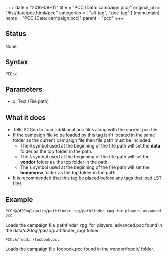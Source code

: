 +++
date = "2016-08-01"
title = "PCC (Data: campaign.pcc)"
original_url = "/list/data/pcc.html#pcc"
categories = [ "all-tag", "pcc-tag" ]
[menu.main]
    name = "PCC (Data: campaign.pcc)"
    parent = "pcc"
+++

## Status

None

## Syntax

`PCC:x`

## Parameters

-   x: Text (File path)



What it does
------------

-   Tells PCGen to load additional pcc files along with the current
    pcc file.
-   If the campaign file to be loaded by this tag isn't located in the
    same folder as the current campaign file then file path must
    be included.
    -   The `@` symbol used at the beginning of the file path will set
        the **data** folder as the top folder in the path.
    -   The `&` symbol used at the beginning of the file path will set
        the **vendor** folder as the top folder in the path.
    -   The `$` symbol used at the beginning of the file path will set
        the **homebrew** folder as the top folder in the path.
-   It is recommended that this tag be placed before any tags that load
    LST files.

Example
-------

`PCC:@/d20ogl/paizo/pathfinder_rpg/pathfinder_rpg_for_players_advanced.pcc`

Loads the campaign file <span class="lstfile">
pathfinder\_rpg\_for\_players\_advanced.pcc </span> found in the <span
class="lstfile"> data/d20ogl/paizo/pathfinder\_rpg/ </span> folder.

`PCC:&/foodir/foobook.pcc`

Loads the campaign file <span class="lstfile"> foobook.pcc </span> found
in the <span class="lstfile"> vendor/foodir/ </span> folder.


